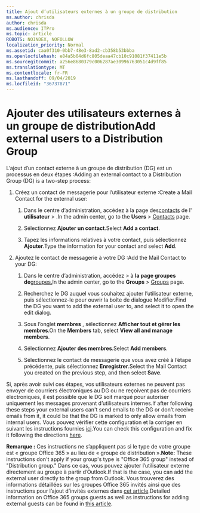 ```yaml
---
title: Ajout d’utilisateurs externes à un groupe de distribution
ms.author: chrisda
author: chrisda
ms.audience: ITPro
ms.topic: article
ROBOTS: NOINDEX, NOFOLLOW
localization_priority: Normal
ms.assetid: caa0f310-0bb7-48e3-8ad2-cb358b53bbba
ms.openlocfilehash: e84a5b04d6fc805deaa47cb10c91081f37411e5b
ms.sourcegitcommit: a256e8680379c006287ae30996763051c4d9ff85
ms.translationtype: MT
ms.contentlocale: fr-FR
ms.lasthandoff: 09/04/2019
ms.locfileid: "36737871"
---
```

# <a name="add-external-users-to-a-distribution-group"></a><span data-ttu-id="ddb6b-102">Ajouter des utilisateurs externes à un groupe de distribution</span><span class="sxs-lookup"><span data-stu-id="ddb6b-102">Add external users to a Distribution Group</span></span>

<span data-ttu-id="ddb6b-103">L’ajout d’un contact externe à un groupe de distribution (DG) est un processus en deux étapes :</span><span class="sxs-lookup"><span data-stu-id="ddb6b-103">Adding an external contact to a Distribution Group (DG) is a two-step process:</span></span>
  
1. <span data-ttu-id="ddb6b-104">Créez un contact de messagerie pour l’utilisateur externe :</span><span class="sxs-lookup"><span data-stu-id="ddb6b-104">Create a Mail Contact for the external user:</span></span>
    
    1. <span data-ttu-id="ddb6b-105">Dans le centre d’administration, accédez à la page des[contacts](https://admin.microsoft.com/adminportal/home#/Contact) de l' **utilisateur** > .</span><span class="sxs-lookup"><span data-stu-id="ddb6b-105">In the admin center, go to the **Users** > [Contacts](https://admin.microsoft.com/adminportal/home#/Contact) page.</span></span> 
    
    2. <span data-ttu-id="ddb6b-106">Sélectionnez **Ajouter un contact**.</span><span class="sxs-lookup"><span data-stu-id="ddb6b-106">Select **Add a contact**.</span></span>
    
    3. <span data-ttu-id="ddb6b-107">Tapez les informations relatives à votre contact, puis sélectionnez **Ajouter**.</span><span class="sxs-lookup"><span data-stu-id="ddb6b-107">Type the information for your contact and select **Add**.</span></span>
    
2. <span data-ttu-id="ddb6b-108">Ajoutez le contact de messagerie à votre DG :</span><span class="sxs-lookup"><span data-stu-id="ddb6b-108">Add the Mail Contact to your DG:</span></span>
    
    1. <span data-ttu-id="ddb6b-109">Dans le centre d’administration, accédez > à **la page groupes de**[groupes.](https://admin.microsoft.com/adminportal/home#/groups)</span><span class="sxs-lookup"><span data-stu-id="ddb6b-109">In the admin center, go to the **Groups** > [Groups](https://admin.microsoft.com/adminportal/home#/groups) page.</span></span> 
    
    2. <span data-ttu-id="ddb6b-110">Recherchez le DG auquel vous souhaitez ajouter l’utilisateur externe, puis sélectionnez-le pour ouvrir la boîte de dialogue Modifier.</span><span class="sxs-lookup"><span data-stu-id="ddb6b-110">Find the DG you want to add the external user to, and select it to open the edit dialog.</span></span>
    
    3. <span data-ttu-id="ddb6b-111">Sous l’onglet **membres** , sélectionnez **Afficher tout et gérer les membres**.</span><span class="sxs-lookup"><span data-stu-id="ddb6b-111">On the **Members** tab, select **View all and manage members**.</span></span> 
    
    4. <span data-ttu-id="ddb6b-112">Sélectionnez **Ajouter des membres**.</span><span class="sxs-lookup"><span data-stu-id="ddb6b-112">Select **Add members**.</span></span>
    
    5. <span data-ttu-id="ddb6b-113">Sélectionnez le contact de messagerie que vous avez créé à l’étape précédente, puis sélectionnez **Enregistrer**.</span><span class="sxs-lookup"><span data-stu-id="ddb6b-113">Select the Mail Contact you created on the previous step, and then select **Save**.</span></span>
    
<span data-ttu-id="ddb6b-114">Si, après avoir suivi ces étapes, vos utilisateurs externes ne peuvent pas envoyer de courriers électroniques au DG ou ne reçoivent pas de courriers électroniques, il est possible que le DG soit marqué pour autoriser uniquement les messages provenant d’utilisateurs internes.</span><span class="sxs-lookup"><span data-stu-id="ddb6b-114">If after following these steps your external users can't send emails to the DG or don't receive emails from it, it could be that the DG is marked to only allow emails from internal users.</span></span> <span data-ttu-id="ddb6b-115">Vous pouvez vérifier cette configuration et la corriger en suivant les instructions fournies [ici](https://docs.microsoft.com/exchange/mail-flow-best-practices/non-delivery-reports-in-exchange-online/fix-error-code-5-7-133-in-exchange-online).</span><span class="sxs-lookup"><span data-stu-id="ddb6b-115">You can check this configuration and fix it following the directions [here](https://docs.microsoft.com/exchange/mail-flow-best-practices/non-delivery-reports-in-exchange-online/fix-error-code-5-7-133-in-exchange-online).</span></span>
  
 <span data-ttu-id="ddb6b-116">**Remarque :** Ces instructions ne s’appliquent pas si le type de votre groupe est « groupe Office 365 » au lieu de « groupe de distribution ».</span><span class="sxs-lookup"><span data-stu-id="ddb6b-116">**Note:** These instructions don't apply if your group's type is "Office 365 group" instead of "Distribution group."</span></span> <span data-ttu-id="ddb6b-117">Dans ce cas, vous pouvez ajouter l’utilisateur externe directement au groupe à partir d’Outlook.</span><span class="sxs-lookup"><span data-stu-id="ddb6b-117">If that is the case, you can add the external user directly to the group from Outlook.</span></span> <span data-ttu-id="ddb6b-118">Vous trouverez des informations détaillées sur les groupes Office 365 invités ainsi que des instructions pour l’ajout d’invités externes dans [cet article](https://support.office.com/article/Guest-access-in-Office-365-Groups-bfc7a840-868f-4fd6-a390-f347bf51aff6.aspx).</span><span class="sxs-lookup"><span data-stu-id="ddb6b-118">Detailed information on Office 365 groups guests as well as instructions for adding external guests can be found in [this article](https://support.office.com/article/Guest-access-in-Office-365-Groups-bfc7a840-868f-4fd6-a390-f347bf51aff6.aspx).</span></span>
  